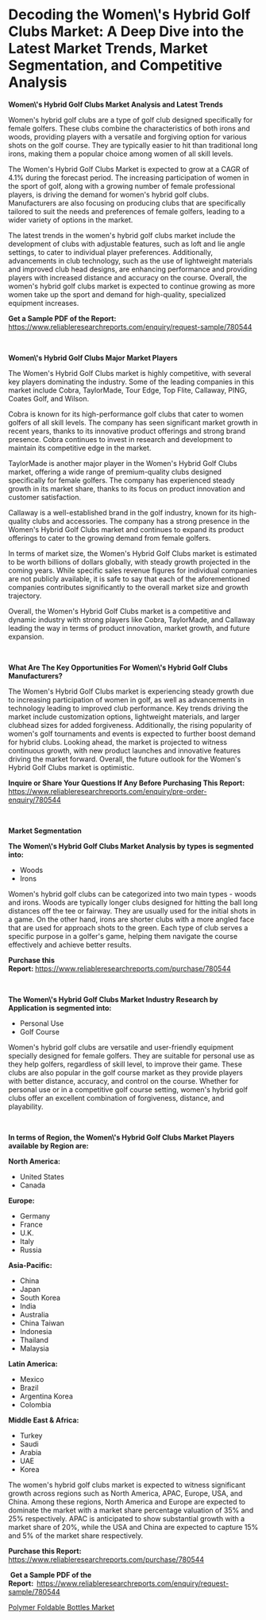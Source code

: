 <p><h1>Decoding the Women\'s Hybrid Golf Clubs Market: A Deep Dive into the Latest Market Trends, Market Segmentation, and Competitive Analysis</h1></p><p><strong>Women\'s Hybrid Golf Clubs Market Analysis and Latest Trends</strong></p>
<p><p>Women's hybrid golf clubs are a type of golf club designed specifically for female golfers. These clubs combine the characteristics of both irons and woods, providing players with a versatile and forgiving option for various shots on the golf course. They are typically easier to hit than traditional long irons, making them a popular choice among women of all skill levels.</p><p>The Women's Hybrid Golf Clubs Market is expected to grow at a CAGR of 4.1% during the forecast period. The increasing participation of women in the sport of golf, along with a growing number of female professional players, is driving the demand for women's hybrid golf clubs. Manufacturers are also focusing on producing clubs that are specifically tailored to suit the needs and preferences of female golfers, leading to a wider variety of options in the market.</p><p>The latest trends in the women's hybrid golf clubs market include the development of clubs with adjustable features, such as loft and lie angle settings, to cater to individual player preferences. Additionally, advancements in club technology, such as the use of lightweight materials and improved club head designs, are enhancing performance and providing players with increased distance and accuracy on the course. Overall, the women's hybrid golf clubs market is expected to continue growing as more women take up the sport and demand for high-quality, specialized equipment increases.</p></p>
<p><strong>Get a Sample PDF of the Report:&nbsp;</strong> <a href="https://www.reliableresearchreports.com/enquiry/request-sample/780544">https://www.reliableresearchreports.com/enquiry/request-sample/780544</a></p>
<p>&nbsp;</p>
<p><strong>Women\'s Hybrid Golf Clubs Major Market Players</strong></p>
<p><p>The Women's Hybrid Golf Clubs market is highly competitive, with several key players dominating the industry. Some of the leading companies in this market include Cobra, TaylorMade, Tour Edge, Top Flite, Callaway, PING, Coates Golf, and Wilson.</p><p>Cobra is known for its high-performance golf clubs that cater to women golfers of all skill levels. The company has seen significant market growth in recent years, thanks to its innovative product offerings and strong brand presence. Cobra continues to invest in research and development to maintain its competitive edge in the market.</p><p>TaylorMade is another major player in the Women's Hybrid Golf Clubs market, offering a wide range of premium-quality clubs designed specifically for female golfers. The company has experienced steady growth in its market share, thanks to its focus on product innovation and customer satisfaction.</p><p>Callaway is a well-established brand in the golf industry, known for its high-quality clubs and accessories. The company has a strong presence in the Women's Hybrid Golf Clubs market and continues to expand its product offerings to cater to the growing demand from female golfers.</p><p>In terms of market size, the Women's Hybrid Golf Clubs market is estimated to be worth billions of dollars globally, with steady growth projected in the coming years. While specific sales revenue figures for individual companies are not publicly available, it is safe to say that each of the aforementioned companies contributes significantly to the overall market size and growth trajectory.</p><p>Overall, the Women's Hybrid Golf Clubs market is a competitive and dynamic industry with strong players like Cobra, TaylorMade, and Callaway leading the way in terms of product innovation, market growth, and future expansion.</p></p>
<p>&nbsp;</p>
<p><strong>What Are The Key Opportunities For Women\'s Hybrid Golf Clubs Manufacturers?</strong></p>
<p><p>The Women's Hybrid Golf Clubs market is experiencing steady growth due to increasing participation of women in golf, as well as advancements in technology leading to improved club performance. Key trends driving the market include customization options, lightweight materials, and larger clubhead sizes for added forgiveness. Additionally, the rising popularity of women's golf tournaments and events is expected to further boost demand for hybrid clubs. Looking ahead, the market is projected to witness continuous growth, with new product launches and innovative features driving the market forward. Overall, the future outlook for the Women's Hybrid Golf Clubs market is optimistic.</p></p>
<p><strong>Inquire or Share Your Questions If Any Before Purchasing This Report:</strong> <a href="https://www.reliableresearchreports.com/enquiry/pre-order-enquiry/780544">https://www.reliableresearchreports.com/enquiry/pre-order-enquiry/780544</a></p>
<p>&nbsp;</p>
<p><strong>Market Segmentation</strong></p>
<p><strong>The Women\'s Hybrid Golf Clubs Market Analysis by types is segmented into:</strong></p>
<p><ul><li>Woods</li><li>Irons</li></ul></p>
<p><p>Women's hybrid golf clubs can be categorized into two main types - woods and irons. Woods are typically longer clubs designed for hitting the ball long distances off the tee or fairway. They are usually used for the initial shots in a game. On the other hand, irons are shorter clubs with a more angled face that are used for approach shots to the green. Each type of club serves a specific purpose in a golfer's game, helping them navigate the course effectively and achieve better results.</p></p>
<p><strong>Purchase this Report:&nbsp;</strong><a href="https://www.reliableresearchreports.com/purchase/780544">https://www.reliableresearchreports.com/purchase/780544</a></p>
<p>&nbsp;</p>
<p><strong>The Women\'s Hybrid Golf Clubs Market Industry Research by Application is segmented into:</strong></p>
<p><ul><li>Personal Use</li><li>Golf Course</li></ul></p>
<p><p>Women's hybrid golf clubs are versatile and user-friendly equipment specially designed for female golfers. They are suitable for personal use as they help golfers, regardless of skill level, to improve their game. These clubs are also popular in the golf course market as they provide players with better distance, accuracy, and control on the course. Whether for personal use or in a competitive golf course setting, women's hybrid golf clubs offer an excellent combination of forgiveness, distance, and playability.</p></p>
<p>&nbsp;</p>
<p><strong>In terms of Region, the Women\'s Hybrid Golf Clubs Market Players available by Region are:</strong></p>
<p>
    <p> <strong> North America: </strong>
        <ul>
            <li>United States</li>
            <li>Canada</li>
        </ul>
        </p> 
    <p> <strong> Europe: </strong>
        <ul>
            <li>Germany</li>
            <li>France</li>
            <li>U.K.</li>
            <li>Italy</li>
            <li>Russia</li>
        </ul>
        </p> 
    <p> <strong> Asia-Pacific: </strong>
        <ul>
            <li>China</li>
            <li>Japan</li>
            <li>South Korea</li>
            <li>India</li>
            <li>Australia</li>
            <li>China Taiwan</li>
            <li>Indonesia</li>
            <li>Thailand</li>
            <li>Malaysia</li>
        </ul>
        </p> 
    <p> <strong> Latin America: </strong>
        <ul>
            <li>Mexico</li>
            <li>Brazil</li>
            <li>Argentina Korea</li>
            <li>Colombia</li>
        </ul>
        </p> 
    <p> <strong> Middle East & Africa: </strong>
        <ul>
            <li>Turkey</li>
            <li>Saudi</li>
            <li>Arabia</li>
            <li>UAE</li>
            <li>Korea</li>
        </ul>
    </p>
    </p>
<p><p>The women's hybrid golf clubs market is expected to witness significant growth across regions such as North America, APAC, Europe, USA, and China. Among these regions, North America and Europe are expected to dominate the market with a market share percentage valuation of 35% and 25% respectively. APAC is anticipated to show substantial growth with a market share of 20%, while the USA and China are expected to capture 15% and 5% of the market share respectively.</p></p>
<p><strong>Purchase this Report: </strong><a href="https://www.reliableresearchreports.com/purchase/780544">https://www.reliableresearchreports.com/purchase/780544</a></p>
<p>&nbsp;<strong>Get a Sample PDF of the Report:&nbsp;&nbsp;</strong><a href="https://www.reliableresearchreports.com/enquiry/request-sample/780544">https://www.reliableresearchreports.com/enquiry/request-sample/780544</a></p>
<p><strong></strong></p>
<p><p><a href="https://github.com/yemakinde/Market-Research-Report-List-1/blob/main/polymer-foldable-bottles-market.md">Polymer Foldable Bottles Market</a></p></p>